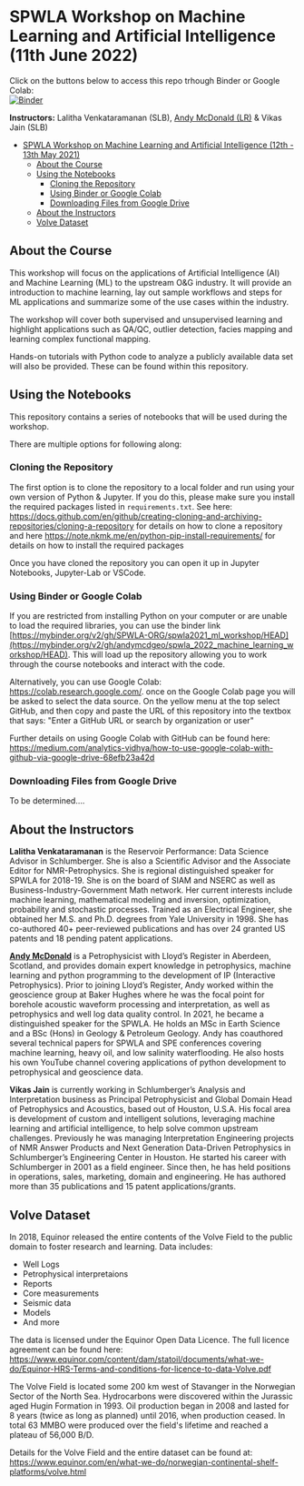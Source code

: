 # SPWLA Workshop on Machine Learning and Artificial Intelligence (11th June 2022)

Click on the buttons below to access this repo trhough Binder or Google Colab:  
[![Binder](https://mybinder.org/badge_logo.svg)](https://mybinder.org/v2/gh/andymcdgeo/spwla_2022_machine_learning_workshop/HEAD)

**Instructors:** Lalitha Venkataramanan (SLB), [Andy McDonald (LR)](https://github.com/andymcdgeo) & Vikas Jain (SLB)

- [SPWLA Workshop on Machine Learning and Artificial Intelligence (12th - 13th May 2021)](#spwla-workshop-on-machine-learning-and-artificial-intelligence-12th---13th-may-2021)
  - [About the Course](#about-the-course)
  - [Using the Notebooks](#using-the-notebooks)
    - [Cloning the Repository](#cloning-the-repository)
    - [Using Binder or Google Colab](#using-binder-or-google-colab)
    - [Downloading Files from Google Drive](#downloading-files-from-google-drive)
  - [About the Instructors](#about-the-instructors)
  - [Volve Dataset](#volve-dataset)


## About the Course

This workshop will focus on the applications of Artificial Intelligence (AI) and Machine Learning (ML) to the upstream O&G industry. It will provide an introduction to machine learning, lay out sample workflows and steps for ML applications and summarize some of the use cases within the industry.

The workshop will cover both supervised and unsupervised learning and highlight applications such as QA/QC, outlier detection, facies mapping and learning complex functional mapping.

Hands-on tutorials with Python code to analyze a publicly available data set will also be provided. These can be found within this repository.

## Using the Notebooks
This repository contains a series of notebooks that will be used during the workshop.

There are multiple options for following along:

### Cloning the Repository
The first option is to clone the repository to a local folder and run using your own version of Python & Jupyter. If you do this, please make sure you install the required packages listed in `requirements.txt`. See here: https://docs.github.com/en/github/creating-cloning-and-archiving-repositories/cloning-a-repository for details on how to clone a repository and here https://note.nkmk.me/en/python-pip-install-requirements/ for details on how to install the required packages

Once you have cloned the repository you can open it up in Jupyter Notebooks, Jupyter-Lab or VSCode.

### Using Binder or Google Colab
If you are restricted from installing Python on your computer or are unable to load the required libraries, you can use the binder link [https://mybinder.org/v2/gh/SPWLA-ORG/spwla2021_ml_workshop/HEAD](https://mybinder.org/v2/gh/andymcdgeo/spwla_2022_machine_learning_workshop/HEAD). This will load up the repository allowing you to work through the course notebooks and interact with the code.

Alternatively, you can use Google Colab: https://colab.research.google.com/. once on the Google Colab page you will be asked to select the data source. On the yellow menu at the top select GitHub, and then copy and paste the URL of this repository into the textbox that says: "Enter a GitHub URL or search by organization or user"

 Further details on using Google Colab with GitHub can be found here: https://medium.com/analytics-vidhya/how-to-use-google-colab-with-github-via-google-drive-68efb23a42d

### Downloading Files from Google Drive
To be determined....


## About the Instructors

**Lalitha Venkataramanan** is the Reservoir Performance: Data Science Advisor in Schlumberger. She is also a Scientific Advisor and the Associate Editor for NMR-Petrophysics. She is regional distinguished speaker for SPWLA for 2018-19. She is on the board of SIAM and NSERC as well as Business-Industry-Government Math network. Her current interests include machine learning, mathematical modeling and inversion, optimization, probability and stochastic processes. Trained as an Electrical Engineer, she obtained her M.S. and Ph.D. degrees from Yale University in 1998. She has co-authored 40+ peer-reviewed publications and has over 24 granted US patents and 18 pending patent applications.

[**Andy McDonald**](https://github.com/andymcdgeo) is a Petrophysicist with Lloyd’s Register in Aberdeen, Scotland, and provides domain expert knowledge in petrophysics, machine learning and python programming to the development of IP (Interactive Petrophysics). Prior to joining Lloyd’s Register, Andy worked within the geoscience group at Baker Hughes where he was the focal point for borehole acoustic waveform processing and interpretation, as well as petrophysics and well log data quality control. In 2021, he became a distinguished speaker for the SPWLA. He holds an MSc in Earth Science and a BSc (Hons) in Geology & Petroleum Geology. Andy has coauthored several technical papers for SPWLA and SPE conferences covering machine learning, heavy oil, and low salinity waterflooding. He also hosts his own YouTube channel covering applications of python development to petrophysical and geoscience data.

**Vikas Jain** is currently working in Schlumberger’s Analysis and Interpretation business as Principal Petrophysicist and Global Domain Head of Petrophysics and Acoustics, based out of Houston, U.S.A. His focal area is development of custom and intelligent solutions, leveraging machine learning and artificial intelligence, to help solve common upstream challenges. Previously he was managing Interpretation Engineering projects of NMR Answer Products and Next Generation Data-Driven Petrophysics in Schlumberger’s Engineering Center in Houston. He started his career with Schlumberger in 2001 as a field engineer. Since then, he has held positions in operations, sales, marketing, domain and engineering. He has authored more than 35 publications and 15 patent applications/grants.

## Volve Dataset
In 2018, Equinor released the entire contents of the Volve Field to the public domain to foster research and learning. 
Data includes:
- Well Logs 
- Petrophysical interpretaions
- Reports
- Core measurements
- Seismic data
- Models
- And more

The data is licensed under the Equinor Open Data Licence. The full licence agreement can be found here: https://www.equinor.com/content/dam/statoil/documents/what-we-do/Equinor-HRS-Terms-and-conditions-for-licence-to-data-Volve.pdf

The Volve Field is located some 200 km west of Stavanger in the Norwegian Sector of the North Sea. Hydrocarbons were discovered within the Jurassic aged Hugin Formation in 1993. Oil production began in 2008 and lasted for 8 years (twice as long as planned) until 2016, when production ceased. In total 63 MMBO were produced over the field's lifetime and reached a plateau of 56,000 B/D.

Details for the Volve Field and the entire dataset can be found at: https://www.equinor.com/en/what-we-do/norwegian-continental-shelf-platforms/volve.html
